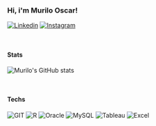 

### Hi, i'm Murilo Oscar!

[![Linkedin](https://img.shields.io/badge/LinkedIn-0077B5?style=for-the-badge&logo=linkedin&logoColor=white)](https://www.linkedin.com/in/murilo-oscar-52694b1a2?utm_source=share&utm_campaign=share_via&utm_content=profile&utm_medium=ios_app)
[![Instagram](https://img.shields.io/badge/Instagram-E4405F?style=for-the-badge&logo=instagram&logoColor=white)](https://www.instagram.com/murilo_oscar?igsh=cnp3YnIzcWZqdHhr&utm_source=qr)
</div><br/>

#### Stats

![Murilo's GitHub stats](https://github-readme-stats.vercel.app/api?username=DsaMurilo&show_icons=true&theme=gruvbox)
<br/>
</div><br/>

#### Techs
<div style="display: inline_block">
<img align="center" alt="GIT" src="https://img.shields.io/badge/GIT-E44C30?style=for-the-badge&logo=git&logoColor=white" />
<img align="center" alt="R" src="https://img.shields.io/badge/R-276DC3?style=for-the-badge&logo=r&logoColor=white" />
<img align="center" alt="Oracle" src="https://img.shields.io/badge/Oracle-F80000?style=for-the-badge&logo=Oracle&logoColor=white" />
<img align="center" alt="MySQL" src="https://img.shields.io/badge/MySQL-005C84?style=for-the-badge&logo=mysql&logoColor=white" />
<img align="center" alt="Tableau" src="https://img.shields.io/badge/Tableau-E97627?style=for-the-badge&logo=Tableau&logoColor=white" />
<img align="center" alt="Excel" src="https://img.shields.io/badge/Microsoft_Excel-217346?style=for-the-badge&logo=microsoft-excel&logoColor=white" />
<div>
</div><br/>
